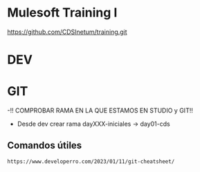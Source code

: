 # Mulesoft Training I

https://github.com/CDSInetum/training.git

# DEV

# GIT

-!! COMPROBAR RAMA EN LA QUE ESTAMOS EN STUDIO y GIT!!

- Desde dev crear rama dayXXX-iniciales -> day01-cds

## Comandos útiles

	https://www.developerro.com/2023/01/11/git-cheatsheet/


